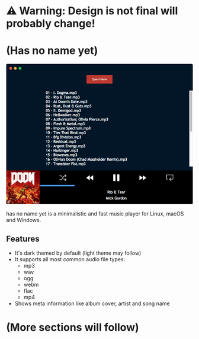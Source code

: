 # ⚠️ Warning: Design is not final will probably change!

# (Has no name yet)

![screenshot](docs/img/screenshot.png)

has no name yet is a minimalistic and fast music player for Linux, macOS and Windows.

## Features

- It's dark themed by default (light theme may follow)
- It supports all most common audio file types:
  - mp3
  - wav
  - ogg
  - webm
  - flac
  - mp4
- Shows meta information like album cover, artist and song name

# (More sections will follow)
